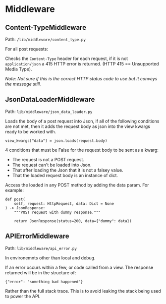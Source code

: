 # Middleware

## Content-TypeMiddleware

Path: `/lib/middleware/content_type.py`

For all post requests:

Checks the `Content-Type` header for each request, if it is not `application/json` a 415 HTTP error is returned. (HTTP 415 == Unsupported Media Type).

*Note: Not sure if this is the correct HTTP status code to use but it conveys the message still.*

## JsonDataLoaderMiddleware

Path: `lib/middleware/json_data_loader.py`

Loads the body of a post request into Json, if all of the following conditions are not met, then it adds the request body as json into the view kwargs ready to be worked with.

`view_kwargs["data"] = json.loads(request.body)`

4 conditions that must be False for the request body to be sent as a kwarg:

- The request is not a POST request.
- The request can't be loaded into Json.
- That after loading the Json that it is not a falsey value.
- That the loaded request body is an instance of dict.

Access the loaded in any POST method by adding the data param.
For example:

```
def post(
    self, request: HttpRequest, data: Dict = None
) -> JsonResponse:
    """POST request with dummy response."""
                                                                                     
    return JsonResponse(status=200, data={"dummy": data})
```

## APIErrorMiddleware

Path: `lib/middleware/api_error.py`

In environemnts other than local and debug.

If an error occurs within a few, or code called from a view.
The response returned will be in the structure of:

```
{"error": "something bad happened"}
```
Rather than the full stack trace.
This is to avoid leaking the stack being used to power the API.
